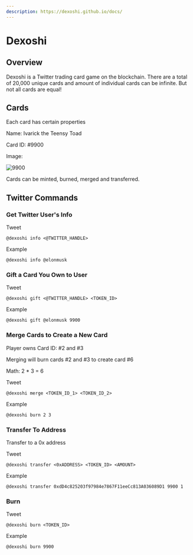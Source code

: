 ```yaml
---
description: https://dexoshi.github.io/docs/
---
```


# Dexoshi

## Overview

Dexoshi is a Twitter trading card game on the blockchain. There are a total of 20,000 unique cards and amount of individual cards can be infinite. But not all cards are equal!

## Cards

Each card has certain properties

Name: Ivarick the Teensy Toad

Card ID: #9900

Image:

![9900](https://user-images.githubusercontent.com/19412160/210462871-110a0df1-611b-4bf9-b3b7-6dae03b22524.jpg)

Cards can be minted, burned, merged and transferred.

## Twitter Commands

### Get Twitter User's Info

Tweet

```
@dexoshi info <@TWITTER_HANDLE>
```

Example

```
@dexoshi info @elonmusk
```

### Gift a Card You Own to User

Tweet

```
@dexoshi gift <@TWITTER_HANDLE> <TOKEN_ID>
```

Example

```
@dexoshi gift @elonmusk 9900
```

### Merge Cards to Create a New Card

Player owns Card ID: #2 and #3

Merging will burn cards #2 and #3 to create card #6

Math: 2 \* 3 = 6

Tweet

```
@dexoshi merge <TOKEN_ID_1> <TOKEN_ID_2>
```

Example

```
@dexoshi burn 2 3
```

### Transfer To Address

Transfer to a 0x address

Tweet

```
@dexoshi transfer <0xADDRESS> <TOKEN_ID> <AMOUNT>
```

Example

```
@dexoshi transfer 0xdD4c825203f97984e7867F11eeCc813A036089D1 9900 1
```

### Burn

Tweet

```
@dexoshi burn <TOKEN_ID>
```

Example

```
@dexoshi burn 9900
```


